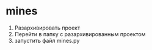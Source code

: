 # mines
1. Разархивировать проект
2. Перейти в папку с разархивированным проектом
3. запустить файл mines.py
